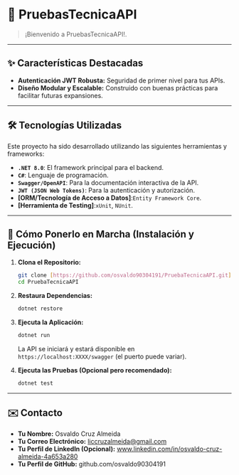 # 🚀 PruebasTecnicaAPI


> ¡Bienvenido a PruebasTecnicaAPI!.

---

## ✨ **Características Destacadas**

* **Autenticación JWT Robusta:** Seguridad de primer nivel para tus APIs.
* **Diseño Modular y Escalable:** Construido con buenas prácticas para facilitar futuras expansiones.

---

## 🛠️ **Tecnologías Utilizadas**

Este proyecto ha sido desarrollado utilizando las siguientes herramientas y frameworks:

* **`.NET 8.0`**: El framework principal para el backend.
* **`C#`**: Lenguaje de programación.
* **`Swagger/OpenAPI`**: Para la documentación interactiva de la API.
* **`JWT (JSON Web Tokens)`**: Para la autenticación y autorización.
* **[ORM/Tecnología de Acceso a Datos]**:`Entity Framework Core`.
* **[Herramienta de Testing]**:`xUnit`, `NUnit`.

---

## 🚀 **Cómo Ponerlo en Marcha (Instalación y Ejecución)**

1.  **Clona el Repositorio:**
    ```bash
    git clone [https://github.com/osvaldo90304191/PruebaTecnicaAPI.git](https://github.com/osvaldo90304191/PruebaTecnicaAPI.git)
    cd PruebaTecnicaAPI
    ```

2.  **Restaura Dependencias:**
    ```bash
    dotnet restore
    ```

4.  **Ejecuta la Aplicación:**
    ```bash
    dotnet run
    ```
    La API se iniciará y estará disponible en `https://localhost:XXXX/swagger` (el puerto puede variar).

5.  **Ejecuta las Pruebas (Opcional pero recomendado):**
    ```bash
    dotnet test
    ```

---

## ✉️ **Contacto**

* **Tu Nombre:** Osvaldo Cruz Almeida
* **Tu Correo Electrónico:** liccruzalmeida@gmail.com
* **Tu Perfil de LinkedIn (Opcional):** www.linkedin.com/in/osvaldo-cruz-almeida-4a653a280
* **Tu Perfil de GitHub:** github.com/osvaldo90304191
